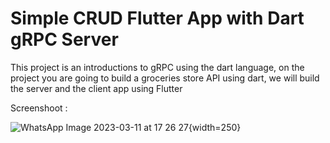 # Simple CRUD Flutter App with Dart gRPC Server

This project is an introductions to gRPC using the dart language, on the project you are going to build a groceries store API using dart, we will build the server and the client app using Flutter

Screenshoot :

![WhatsApp Image 2023-03-11 at 17 26 27](https://user-images.githubusercontent.com/36381584/224479223-94cd8cc8-56fe-4bb1-a234-d44f3108d988.jpeg){width=250}

